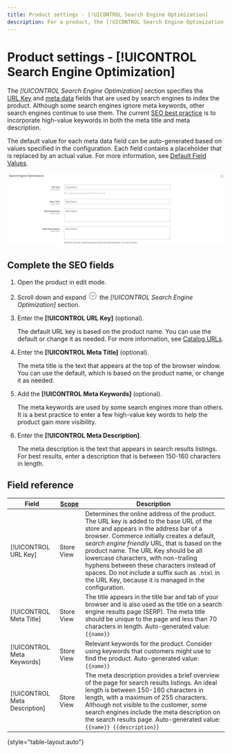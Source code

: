 ```yaml
---
title: Product settings - [!UICONTROL Search Engine Optimization]
description: For a product, the [!UICONTROL Search Engine Optimization] settings set the URL Key and meta data that are used by search engines to index the product.
---
```

# Product settings - [!UICONTROL Search Engine Optimization]

The _[!UICONTROL Search Engine Optimization]_ section specifies the [URL Key](catalog-urls.md) and [meta data](https://docs.magento.com/user-guide/marketing/meta-data.html) fields that are used by search engines to index the product. Although some search engines ignore meta keywords, other search engines continue to use them. The current [SEO best practice](https://docs.magento.com/user-guide/marketing/seo-best-practices.html) is to incorporate high-value keywords in both the meta title and meta description.

The default value for each meta data field can be auto-generated based on values specified in the configuration. Each field contains a placeholder that is replaced by an actual value. For more information, see [Default Field Values](https://docs.magento.com/user-guide/configuration/catalog/catalog.html).

![Search Engine Optimization](./assets/product-search-engine-optimization.png)<!-- zoom -->

## Complete the SEO fields

1. Open the product in edit mode.

1. Scroll down and expand ![Expansion selector](../assets/icon-display-expand.png) the _[!UICONTROL Search Engine Optimization]_ section.

1. Enter the **[!UICONTROL URL Key]** (optional).

   The default URL key is based on the product name. You can use the default or change it as needed. For more information, see [Catalog URLs](catalog-urls.md).

1. Enter the **[!UICONTROL Meta Title]** (optional).

   The meta title is the text that appears at the top of the browser window. You can use the default, which is based on the product name, or change it as needed.

1. Add the **[!UICONTROL Meta Keywords]** (optional).

   The meta keywords are used by some search engines more than others. It is a best practice to enter a few high-value key words to help the product gain more visibility.

1. Enter the **[!UICONTROL Meta Description]**.

   The meta description is the text that appears in search results listings. For best results, enter a description that is between 150-160 characters in length.

## Field reference

|Field|[Scope](../getting-started/websites-stores-views.md#scope-settings)| Description |
|--- |--- |------------------|
|[!UICONTROL URL Key]|Store View| Determines the online address of the product. The URL key is added to the base URL of the store and appears in the address bar of a browser. Commerce initially creates a default, _search engine friendly_ URL, that is based on the product name. The URL Key should be all lowercase characters, with non-trailing hyphens between these characters instead of spaces. Do not include a suffix such as `.html` in the URL Key, because  it is managed in the configuration. |
|[!UICONTROL Meta Title]|Store View| The title appears in the title bar and tab of your browser and is also used as the title on a search engine results page (SERP). The meta title should be unique to the page and less than 70 characters in length. Auto-generated value: `{{name}}` |
|[!UICONTROL Meta Keywords]|Store View| Relevant keywords for the product. Consider using keywords that customers might use to find the product. Auto-generated value: `{{name}}` |
|[!UICONTROL Meta Description]|Store View| The meta description provides a brief overview of the page for search results listings. An ideal length is between 150-160 characters in length, with a maximum of  255 characters. Although not visible to the customer, some search engines include the meta description on the search results page. Auto-generated value: `{{name}} {{description}}` |

{style="table-layout:auto"}
